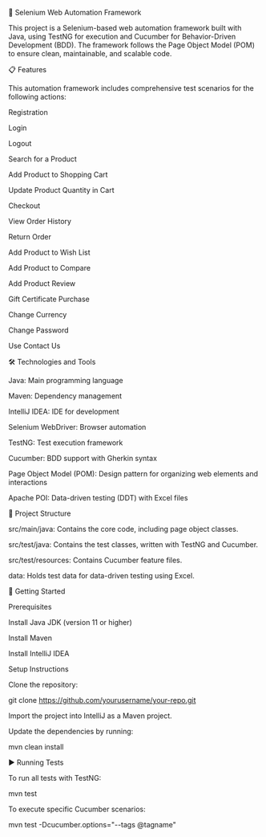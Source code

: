 🚀 Selenium Web Automation Framework

This project is a Selenium-based web automation framework built with Java, using TestNG for execution and Cucumber for Behavior-Driven Development (BDD). The framework follows the Page Object Model (POM) to ensure clean, maintainable, and scalable code.

📋 Features

This automation framework includes comprehensive test scenarios for the following actions:

Registration

Login

Logout

Search for a Product

Add Product to Shopping Cart

Update Product Quantity in Cart

Checkout

View Order History

Return Order

Add Product to Wish List

Add Product to Compare

Add Product Review

Gift Certificate Purchase

Change Currency

Change Password

Use Contact Us



🛠 Technologies and Tools

Java: Main programming language

Maven: Dependency management

IntelliJ IDEA: IDE for development

Selenium WebDriver: Browser automation

TestNG: Test execution framework

Cucumber: BDD support with Gherkin syntax

Page Object Model (POM): Design pattern for organizing web elements and interactions

Apache POI: Data-driven testing (DDT) with Excel files



📂 Project Structure

src/main/java: Contains the core code, including page object classes.

src/test/java: Contains the test classes, written with TestNG and Cucumber.

src/test/resources: Contains Cucumber feature files.

data: Holds test data for data-driven testing using Excel.



🚀 Getting Started

Prerequisites

Install Java JDK (version 11 or higher)

Install Maven

Install IntelliJ IDEA

Setup Instructions

Clone the repository:

git clone https://github.com/yourusername/your-repo.git

Import the project into IntelliJ as a Maven project.

Update the dependencies by running:

mvn clean install

▶️ Running Tests

To run all tests with TestNG:

mvn test

To execute specific Cucumber scenarios:

mvn test -Dcucumber.options="--tags @tagname"
